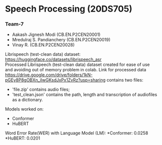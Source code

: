 
# Speech Processing (20DS705)  

### Team-7
* Aakash Jignesh Modi (CB.EN.P2CEN20001)
* Mredulraj S. Pandianchery (CB.EN.P2CEN20019)
* Vinay R. (CB.EN.P2CEN20028)  

Librispeech (test-clean data) dataset: https://huggingface.co/datasets/librispeech_asr  
Processed Librispeech (test-clean data) dataset created for ease of use and avoiding out of memory problem in colab. Link for processed data https://drive.google.com/drive/folders/1kN-pGEy8P8gOBXn_ilwGKsdJxPx1ZvRz?usp=sharing contains two files:  
* 'file.zip' contains audio files;
* 'test_clean.json' contains the path, length and transcription of audiofiles as a dictionary.  

Models worked on:
* Conformer
* HuBERT

Word Error Rate(WER) with Language Model (LM):
*Conformer: 0.0258
*HuBERT: 0.0201
